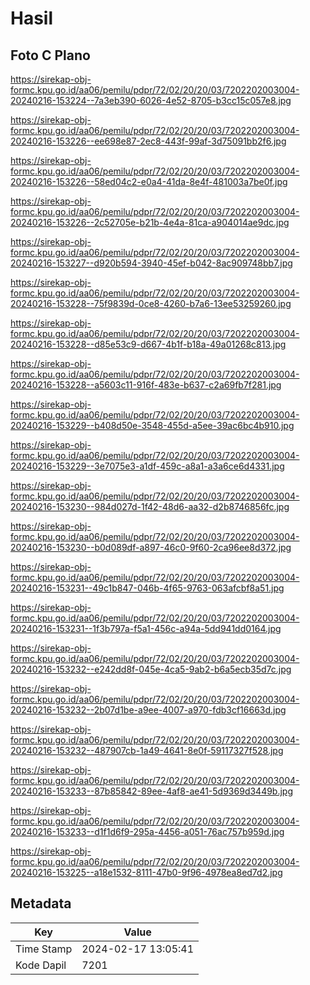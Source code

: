 # Hasil

## Foto C Plano

https://sirekap-obj-formc.kpu.go.id/aa06/pemilu/pdpr/72/02/20/20/03/7202202003004-20240216-153224--7a3eb390-6026-4e52-8705-b3cc15c057e8.jpg

https://sirekap-obj-formc.kpu.go.id/aa06/pemilu/pdpr/72/02/20/20/03/7202202003004-20240216-153226--ee698e87-2ec8-443f-99af-3d75091bb2f6.jpg

https://sirekap-obj-formc.kpu.go.id/aa06/pemilu/pdpr/72/02/20/20/03/7202202003004-20240216-153226--58ed04c2-e0a4-41da-8e4f-481003a7be0f.jpg

https://sirekap-obj-formc.kpu.go.id/aa06/pemilu/pdpr/72/02/20/20/03/7202202003004-20240216-153226--2c52705e-b21b-4e4a-81ca-a904014ae9dc.jpg

https://sirekap-obj-formc.kpu.go.id/aa06/pemilu/pdpr/72/02/20/20/03/7202202003004-20240216-153227--d920b594-3940-45ef-b042-8ac909748bb7.jpg

https://sirekap-obj-formc.kpu.go.id/aa06/pemilu/pdpr/72/02/20/20/03/7202202003004-20240216-153228--75f9839d-0ce8-4260-b7a6-13ee53259260.jpg

https://sirekap-obj-formc.kpu.go.id/aa06/pemilu/pdpr/72/02/20/20/03/7202202003004-20240216-153228--d85e53c9-d667-4b1f-b18a-49a01268c813.jpg

https://sirekap-obj-formc.kpu.go.id/aa06/pemilu/pdpr/72/02/20/20/03/7202202003004-20240216-153228--a5603c11-916f-483e-b637-c2a69fb7f281.jpg

https://sirekap-obj-formc.kpu.go.id/aa06/pemilu/pdpr/72/02/20/20/03/7202202003004-20240216-153229--b408d50e-3548-455d-a5ee-39ac6bc4b910.jpg

https://sirekap-obj-formc.kpu.go.id/aa06/pemilu/pdpr/72/02/20/20/03/7202202003004-20240216-153229--3e7075e3-a1df-459c-a8a1-a3a6ce6d4331.jpg

https://sirekap-obj-formc.kpu.go.id/aa06/pemilu/pdpr/72/02/20/20/03/7202202003004-20240216-153230--984d027d-1f42-48d6-aa32-d2b8746856fc.jpg

https://sirekap-obj-formc.kpu.go.id/aa06/pemilu/pdpr/72/02/20/20/03/7202202003004-20240216-153230--b0d089df-a897-46c0-9f60-2ca96ee8d372.jpg

https://sirekap-obj-formc.kpu.go.id/aa06/pemilu/pdpr/72/02/20/20/03/7202202003004-20240216-153231--49c1b847-046b-4f65-9763-063afcbf8a51.jpg

https://sirekap-obj-formc.kpu.go.id/aa06/pemilu/pdpr/72/02/20/20/03/7202202003004-20240216-153231--1f3b797a-f5a1-456c-a94a-5dd941dd0164.jpg

https://sirekap-obj-formc.kpu.go.id/aa06/pemilu/pdpr/72/02/20/20/03/7202202003004-20240216-153232--e242dd8f-045e-4ca5-9ab2-b6a5ecb35d7c.jpg

https://sirekap-obj-formc.kpu.go.id/aa06/pemilu/pdpr/72/02/20/20/03/7202202003004-20240216-153232--2b07d1be-a9ee-4007-a970-fdb3cf16663d.jpg

https://sirekap-obj-formc.kpu.go.id/aa06/pemilu/pdpr/72/02/20/20/03/7202202003004-20240216-153232--487907cb-1a49-4641-8e0f-59117327f528.jpg

https://sirekap-obj-formc.kpu.go.id/aa06/pemilu/pdpr/72/02/20/20/03/7202202003004-20240216-153233--87b85842-89ee-4af8-ae41-5d9369d3449b.jpg

https://sirekap-obj-formc.kpu.go.id/aa06/pemilu/pdpr/72/02/20/20/03/7202202003004-20240216-153233--d1f1d6f9-295a-4456-a051-76ac757b959d.jpg

https://sirekap-obj-formc.kpu.go.id/aa06/pemilu/pdpr/72/02/20/20/03/7202202003004-20240216-153225--a18e1532-8111-47b0-9f96-4978ea8ed7d2.jpg


## Metadata

| Key        | Value               |
| ---------- | ------------------- |
| Time Stamp | 2024-02-17 13:05:41 |
| Kode Dapil | 7201                |



